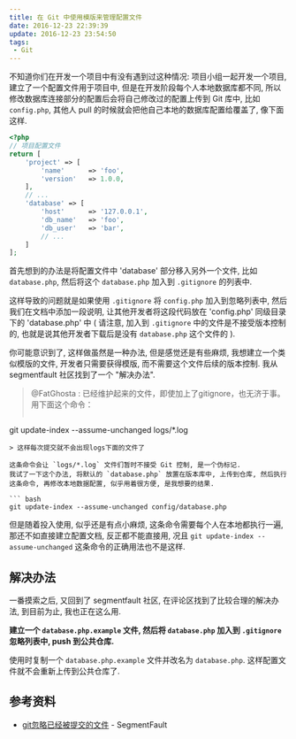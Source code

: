 ```yaml
---
title: 在 Git 中使用模版来管理配置文件
date: 2016-12-23 22:39:39
update: 2016-12-23 23:54:50
tags:
 - Git
---
```


不知道你们在开发一个项目中有没有遇到过这种情况: 项目小组一起开发一个项目, 建立了一个配置文件用于项目中, 但是在开发阶段每个人本地数据库都不同, 所以修改数据库连接部分的配置后会将自己修改过的配置上传到 Git 库中, 比如 `config.php`, 其他人 pull 的时候就会把他自己本地的数据库配置给覆盖了, 像下面这样.

``` php
<?php
// 项目配置文件
return [
    'project' => [
        'name'      => 'foo',
        'version'   => 1.0.0,
    ],
    // ...
    'database' => [
        'host'      => '127.0.0.1',
        'db_name'   => 'foo',
        'db_user'   => 'bar',
        // ...
    ]
];
```

首先想到的办法是将配置文件中 'database' 部分移入另外一个文件, 比如 `database.php`, 然后将这个 `database.php` 加入到 `.gitignore` 的列表中.

这样导致的问题就是如果使用 `.gitignore` 将 `config.php` 加入到忽略列表中, 然后我们在文档中添加一段说明, 让其他开发者将这段代码放在 'config.php' 同级目录下的 'database.php' 中 ( 请注意, 加入到 `.gitignore` 中的文件是不接受版本控制的, 也就是说其他开发者下载后是没有 `database.php` 这个文件的 ).

你可能意识到了, 这样做虽然是一种办法, 但是感觉还是有些麻烦, 我想建立一个类似模版的文件, 开发者只需要获得模版, 而不需要这个文件后续的版本控制. 我从 segmentfault 社区找到了一个 "解决办法".

> @FatGhosta :
> 已经维护起来的文件，即使加上了gitignore，也无济于事。
> 用下面这个命令：
> ``` bash
  git update-index --assume-unchanged logs/*.log
  ```
> 这样每次提交就不会出现logs下面的文件了

这条命令会让 `logs/*.log` 文件们暂时不接受 Git 控制, 是一个伪标记.
我试了一下这个办法, 将默认的 `database.php` 放置在版本库中, 上传到仓库, 然后执行这条命令, 再修改本地数据配置, 似乎用着很方便, 是我想要的结果.

``` bash
git update-index --assume-unchanged config/database.php
```

但是随着投入使用, 似乎还是有点小麻烦, 这条命令需要每个人在本地都执行一遍, 那还不如直接建立配置文档, 反正都不能直接用, 况且 `git update-index --assume-unchanged` 这条命令的正确用法也不是这样.

## 解决办法

一番摸索之后, 又回到了 segmentfault 社区, 在评论区找到了比较合理的解决办法, 到目前为止, 我也正在这么用.

__建立一个 `database.php.example` 文件, 然后将 `database.php` 加入到 `.gitignore` 忽略列表中, push 到公共仓库.__

使用时复制一个 `database.php.example` 文件并改名为 `database.php`. 这样配置文件就不会重新上传到公共仓库了.

## 参考资料
* [git忽略已经被提交的文件](https://segmentfault.com/q/1010000000430426) - SegmentFault
